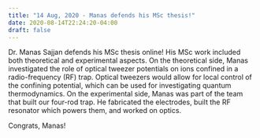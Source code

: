 ```yaml
---
title: "14 Aug, 2020 - Manas defends his MSc thesis!"
date: 2020-08-14T22:24:20-04:00
draft: false
---
```


Dr. Manas Sajjan defends his MSc thesis online! His MSc work included both theoretical and experimental aspects. On the theoretical side, Manas investigated the role of optical tweezer potentials on ions confined in a radio-frequency (RF) trap. Optical tweezers would allow for local control of the confining potential, which can be used for investigating quantum thermodynamics. On the experimental side, Manas was part of the team that built our four-rod trap. He fabricated the electrodes, built the RF resonator which powers them, and worked on optics.

Congrats, Manas!
